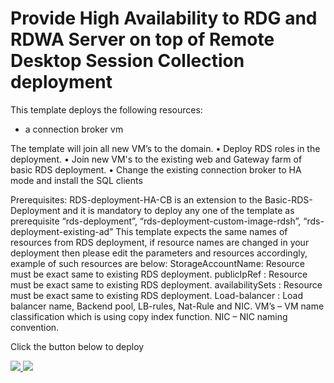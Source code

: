 ﻿# Provide High Availability to RDG and RDWA Server on top of Remote Desktop Session Collection deployment

This template deploys the following resources:

<ul><li>a connection broker vm</li></ul>

The template will join all new VM’s to the domain.
•	Deploy RDS roles in the deployment.
•	Join new VM's to the existing web and Gateway farm of basic RDS deployment.
•	Change the existing connection broker to HA mode and install the SQL clients

Prerequisites:
RDS-deployment-HA-CB is an extension to the Basic-RDS-Deployment and it is mandatory to deploy any one of the template as prerequisite “rds-deployment”, “rds-deployment-custom-image-rdsh”, “rds-deployment-existing-ad”
This template expects the same names of resources from RDS deployment, if resource names are changed in your deployment then please edit the parameters and resources accordingly, example of such resources are below:
StorageAccountName: Resource must be exact same to existing RDS deployment.
publicIpRef : Resource must be exact same to existing RDS deployment.
availabilitySets : Resource must be exact same to existing RDS deployment.
Load-balancer : Load balancer name, Backend pool, LB-rules, Nat-Rule and NIC.
VM’s – VM name classification which is using copy index function.
NIC – NIC naming convention.


Click the button below to deploy

<a href="https://portal.azure.com/#create/Microsoft.Template/uri/https%3A%2F%2Fraw.githubusercontent.com%2FAzure%2Fazure-quickstart-templates%2Fmaster%2Frds-deployment-HA%2Fazuredeploy.json" target="_blank">
    <img src="http://azuredeploy.net/deploybutton.png"/>
</a>
<a href="http://armviz.io/#/?load=https%3A%2F%2Fraw.githubusercontent.com%2FAzure%2Fazure-quickstart-templates%2Fmaster%2Frds-deployment-HA%2Fazuredeploy.json" target="_blank">
    <img src="http://armviz.io/visualizebutton.png"/>
</a>
